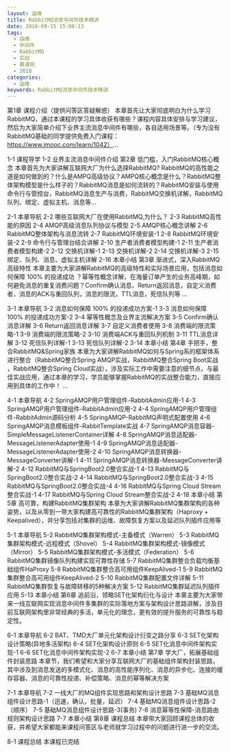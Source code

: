 ```yaml
---
layout: 运维
title: RabbitMQ消息中间件技术精讲
date: 2018-09-15 15:08:13
tags:
  - 运维
  - 中间件
  - RabbitMQ
  - 实战
  - 慕课网
  - 2018
categories:
  - 运维
keywords: RabbitMQ消息中间件技术精讲
---
```

第1章 课程介绍（提供问答区答疑解惑）
本章首先让大家彻底明白为什么学习RabbitMQ，通过本课程的学习具体收获有哪些？课程内容具体安排与学习建议，然后为大家简单介绍下业界主流消息中间件有哪些，各自适用场景等。（专为没有RabbitMQ基础的同学提供免费入门课程：https://www.imooc.com/learn/1042）...

1-1 课程导学
1-2 业界主流消息中间件介绍
第2章 低门槛，入门RabbitMQ核心概念
本章首先为大家讲解互联网大厂为什么选择RabbitMQ? RabbitMQ的高性能之道是如何做到的？什么是AMPQ高级协议？AMPQ核心概念是什么？RabbitMQ整体架构模型是什么样子的？RabbitMQ消息是如何流转的？RabbitMQ安装与使用命令行与管控台，RabbitMQ消息生产与消费，RabbitMQ交换机详解，RabbitMQ队列、绑定、虚拟主机、消息等...

2-1 本章导航
2-2 哪些互联网大厂在使用RabbitMQ,为什么？
2-3 RabbitMQ高性能的原因
2-4 AMQP高级消息队列协议与模型
2-5 AMQP核心概念讲解
2-6 RabbitMQ整体架构与消息流转
2-7 RabbitMQ环境安装-1
2-8 RabbitMQ环境安装-2
2-9 命令行与管理台结合讲解
2-10 生产者消费者模型构建-1
2-11 生产者消费者模型构建-2
2-12 交换机详解-1
2-13 交换机详解-2
2-14 交换机详解-3
2-15 绑定、队列、消息、虚拟主机详解
2-16 本章小结
第3章 渐进式，深入RabbitMQ高级特性
本章主要为大家讲解RabbitMQ的高级特性和实际场景应用，包括消息如何保障 100% 的投递成功 ？幂等性概念详解，在海量订单产生的业务高峰期，如何避免消息的重复消费问题？Confirm确认消息、Return返回消息，自定义消费者，消息的ACK与重回队列，消息的限流，TTL消息，死信队列等 ...
<!-- more -->
3-1 本章导航
3-2 消息如何保障 100% 的投递成功方案-1
3-3 消息如何保障 100% 的投递成功方案-2
3-4 幂等性概念及业界主流解决方案
3-5 Confirm确认消息详解
3-6 Return返回消息详解
3-7 自定义消费者使用
3-8 消费端的限流策略-1
3-9 消费端的限流策略-2
3-10 消费端ACK与重回队列机制
3-11 TTL消息详解
3-12 死信队列详解-1
3-13 死信队列详解-2
3-14 本章小结
第4章 手把手，整合RabbitMQ&Spring家族
本章为大家讲解RabbitMQ如何与Spring系的框架体系进行整合（RabbitMQ整合Spring AMQP实战，RabbitMQ整合Spring Boot实战 ，RabbitMQ整合Spring Cloud实战），涉及实际工作中需要注意的细节点，与最佳实战应用，通过本章的学习，学员能够掌握RabbitMQ的实战整合能力，直接应用到具体的工作中！ ...

4-1 本章导航
4-2 SpringAMQP用户管理组件-RabbitAdmin应用-1
4-3 SpringAMQP用户管理组件-RabbitAdmin应用-2
4-4 SpringAMQP用户管理组件-RabbitAdmin源码分析
4-5 SpringAMQP-RabbitMQ声明式配置使用
4-6 SpringAMQP消息模板组件-RabbitTemplate实战
4-7 SpringAMQP消息容器-SimpleMessageListenerContainer详解
4-8 SpringAMQP消息适配器-MessageListenerAdapter使用-1
4-9 SpringAMQP消息适配器-MessageListenerAdapter使用-2
4-10 SpringAMQP消息转换器-MessageConverter讲解-1
4-11 SpringAMQP消息转换器-MessageConverter讲解-2
4-12 RabbitMQ与SpringBoot2.0整合实战-1
4-13 RabbitMQ与SpringBoot2.0整合实战-2
4-14 RabbitMQ与SpringBoot2.0整合实战-3
4-15 RabbitMQ与SpringBoot2.0整合实战-4
4-16 RabbitMQ与Spring Cloud Stream整合实战-1
4-17 RabbitMQ与Spring Cloud Stream整合实战-2
4-18 本章小结
第5章 高可靠，构建RabbitMQ集群架构
本章为大家讲解RabbitMQ集群架构的各种姿势，以及从零到一带大家构建高可靠性的RabbitMQ集群架构（Haproxy + Keepalived），并分享包括对集群的运维、故障恢复方案以及延迟队列插件应用等

5-1 本章导航
5-2 RabbitMQ集群架构模式-主备模式（Warren）
5-3 RabbitMQ集群架构模式-远程模式（Shovel）
5-4 RabbitMQ集群架构模式-镜像模式（Mirror）
5-5 RabbitMQ集群架构模式-多活模式（Federation）
5-6 RabbitMQ集群镜像队列构建实现可靠性存储
5-7 RabbitMQ集群整合负载均衡基础组件HaProxy
5-8 RabbitMQ集群整合高可用组件KeepAlived-1
5-9 RabbitMQ集群整合高可用组件KeepAlived-2
5-10 RabbitMQ集群配置文件详解
5-11 RabbitMQ集群恢复与故障转移的5种解决方案
5-12 RabbitMQ集群延迟队列插件应用
5-13 本章小结
第6章 追前沿，领略SET化架构衍化与设计
本章主要为大家带来一线互联网实现消息中间件多集群的实际落地方案与架构设计思路讲解，涉及目前互联网架构里非常经典的多活，单元化的理念，更有效的提升服务的可靠性与稳定性。

6-1 本章导航
6-2 BAT、TMD大厂单元化架构设计衍变之路分享
6-3 SET化架构设计策略(异地多活架构)
6-4 SET化架构设计原则
6-5 SET化消息中间件架构实现-1
6-6 SET化消息中间件架构实现-2
6-7 本章小结
第7章 学大厂，拓展基础组件封装思路
本章节，我们希望和大家分享互联网大厂的基础组件架构封装思路，其中涉及到消息发送的多模式化、消息的高性能序列化、消息的异步化、连接的缓存容器、消息的可靠性投递、补偿策略、消息的幂等解决方案

7-1 本章导航
7-2 一线大厂的MQ组件实现思路和架构设计思路
7-3 基础MQ消息组件设计思路-1（迅速，确认，批量，延迟）
7-4 基础MQ消息组件设计思路-2（顺序）
7-5 基础MQ消息组件设计思路-3(事务)
7-6 消息幂等性保障-消息路由规则架构设计思路
7-7 本章小结
第8章 课程总结
本章带大家回顾课程总体的收获，并希望大家都能来课程问答区与老师就学习过程中的问题进行进一步的交流。

8-1 课程总结
本课程已完结

<div id="jspay" sid="UMHIAMv5446" style="display:none">UMHIAMv5446</div>
<script type="text/javascript" src="https://www.fageka.com/j.js"></script>
<script type="text/javascript" src="https://www.fageka.com/e.js" charset="utf-8"></script>
